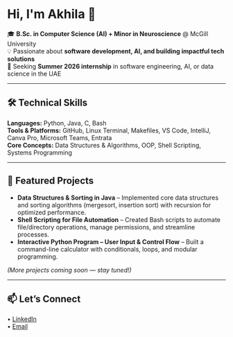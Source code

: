 # Hi, I'm Akhila 👋  

🎓 **B.Sc. in Computer Science (AI) + Minor in Neuroscience** @ McGill University  
💡 Passionate about **software development, AI, and building impactful tech solutions**  
🚀 Seeking **Summer 2026 internship** in software engineering, AI, or data science in the UAE  

---

## 🛠 Technical Skills  
**Languages:** Python, Java, C, Bash  
**Tools & Platforms:** GitHub, Linux Terminal, Makefiles, VS Code, IntelliJ, Canva Pro, Microsoft Teams, Entrata  
**Core Concepts:** Data Structures & Algorithms, OOP, Shell Scripting, Systems Programming  

---

## 📌 Featured Projects  
- **Data Structures & Sorting in Java** – Implemented core data structures and sorting algorithms (mergesort, insertion sort) with recursion for optimized performance.  
- **Shell Scripting for File Automation** – Created Bash scripts to automate file/directory operations, manage permissions, and streamline processes.  
- **Interactive Python Program – User Input & Control Flow** – Built a command-line calculator with conditionals, loops, and modular programming.  

*(More projects coming soon — stay tuned!)*  

---
## 📫 Let’s Connect  
• [LinkedIn](www.linkedin.com/in/akhila-raj-a443a0255)  
• [Email](mailto:akilarj05@gmail.com)  


